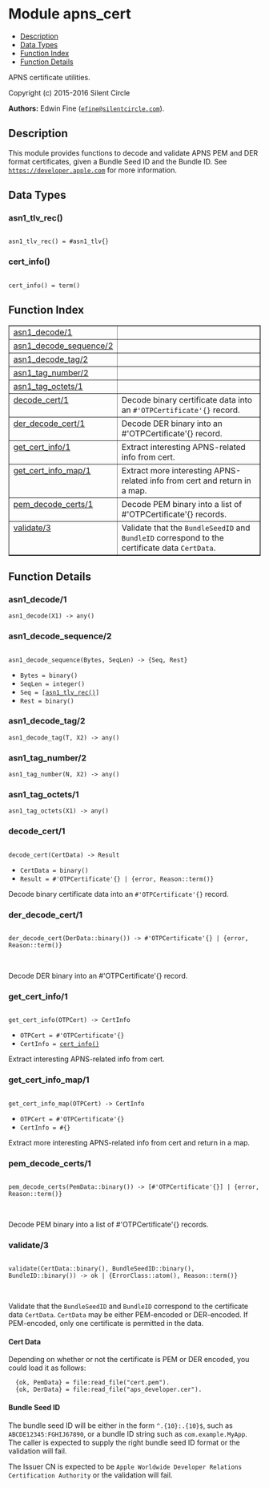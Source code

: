 

# Module apns_cert #
* [Description](#description)
* [Data Types](#types)
* [Function Index](#index)
* [Function Details](#functions)

APNS certificate utilities.

Copyright (c) 2015-2016 Silent Circle

__Authors:__ Edwin Fine ([`efine@silentcircle.com`](mailto:efine@silentcircle.com)).

<a name="description"></a>

## Description ##
This module provides functions to decode and
validate APNS PEM and DER format certificates, given a Bundle Seed ID
and the Bundle ID.
See [`https://developer.apple.com`](https://developer.apple.com) for more information.
<a name="types"></a>

## Data Types ##




### <a name="type-asn1_tlv_rec">asn1_tlv_rec()</a> ###


<pre><code>
asn1_tlv_rec() = #asn1_tlv{}
</code></pre>




### <a name="type-cert_info">cert_info()</a> ###


<pre><code>
cert_info() = term()
</code></pre>

<a name="index"></a>

## Function Index ##


<table width="100%" border="1" cellspacing="0" cellpadding="2" summary="function index"><tr><td valign="top"><a href="#asn1_decode-1">asn1_decode/1</a></td><td></td></tr><tr><td valign="top"><a href="#asn1_decode_sequence-2">asn1_decode_sequence/2</a></td><td></td></tr><tr><td valign="top"><a href="#asn1_decode_tag-2">asn1_decode_tag/2</a></td><td></td></tr><tr><td valign="top"><a href="#asn1_tag_number-2">asn1_tag_number/2</a></td><td></td></tr><tr><td valign="top"><a href="#asn1_tag_octets-1">asn1_tag_octets/1</a></td><td></td></tr><tr><td valign="top"><a href="#decode_cert-1">decode_cert/1</a></td><td>Decode binary certificate data into an <code>#'OTPCertificate'{}</code>
record.</td></tr><tr><td valign="top"><a href="#der_decode_cert-1">der_decode_cert/1</a></td><td>Decode DER binary into an #'OTPCertificate'{} record.</td></tr><tr><td valign="top"><a href="#get_cert_info-1">get_cert_info/1</a></td><td>Extract interesting APNS-related info from cert.</td></tr><tr><td valign="top"><a href="#get_cert_info_map-1">get_cert_info_map/1</a></td><td>Extract more interesting APNS-related info from cert and
return in a map.</td></tr><tr><td valign="top"><a href="#pem_decode_certs-1">pem_decode_certs/1</a></td><td>Decode PEM binary into a list of #'OTPCertificate'{} records.</td></tr><tr><td valign="top"><a href="#validate-3">validate/3</a></td><td>Validate that the <code>BundleSeedID</code> and <code>BundleID</code> correspond to the
certificate data <code>CertData</code>.</td></tr></table>


<a name="functions"></a>

## Function Details ##

<a name="asn1_decode-1"></a>

### asn1_decode/1 ###

`asn1_decode(X1) -> any()`

<a name="asn1_decode_sequence-2"></a>

### asn1_decode_sequence/2 ###

<pre><code>
asn1_decode_sequence(Bytes, SeqLen) -&gt; {Seq, Rest}
</code></pre>

<ul class="definitions"><li><code>Bytes = binary()</code></li><li><code>SeqLen = integer()</code></li><li><code>Seq = [<a href="#type-asn1_tlv_rec">asn1_tlv_rec()</a>]</code></li><li><code>Rest = binary()</code></li></ul>

<a name="asn1_decode_tag-2"></a>

### asn1_decode_tag/2 ###

`asn1_decode_tag(T, X2) -> any()`

<a name="asn1_tag_number-2"></a>

### asn1_tag_number/2 ###

`asn1_tag_number(N, X2) -> any()`

<a name="asn1_tag_octets-1"></a>

### asn1_tag_octets/1 ###

`asn1_tag_octets(X1) -> any()`

<a name="decode_cert-1"></a>

### decode_cert/1 ###

<pre><code>
decode_cert(CertData) -&gt; Result
</code></pre>

<ul class="definitions"><li><code>CertData = binary()</code></li><li><code>Result = #'OTPCertificate'{} | {error, Reason::term()}</code></li></ul>

Decode binary certificate data into an `#'OTPCertificate'{}`
record.

<a name="der_decode_cert-1"></a>

### der_decode_cert/1 ###

<pre><code>
der_decode_cert(DerData::binary()) -&gt; #'OTPCertificate'{} | {error, Reason::term()}
</code></pre>
<br />

Decode DER binary into an #'OTPCertificate'{} record.

<a name="get_cert_info-1"></a>

### get_cert_info/1 ###

<pre><code>
get_cert_info(OTPCert) -&gt; CertInfo
</code></pre>

<ul class="definitions"><li><code>OTPCert = #'OTPCertificate'{}</code></li><li><code>CertInfo = <a href="#type-cert_info">cert_info()</a></code></li></ul>

Extract interesting APNS-related info from cert.

<a name="get_cert_info_map-1"></a>

### get_cert_info_map/1 ###

<pre><code>
get_cert_info_map(OTPCert) -&gt; CertInfo
</code></pre>

<ul class="definitions"><li><code>OTPCert = #'OTPCertificate'{}</code></li><li><code>CertInfo = #{}</code></li></ul>

Extract more interesting APNS-related info from cert and
return in a map.

<a name="pem_decode_certs-1"></a>

### pem_decode_certs/1 ###

<pre><code>
pem_decode_certs(PemData::binary()) -&gt; [#'OTPCertificate'{}] | {error, Reason::term()}
</code></pre>
<br />

Decode PEM binary into a list of #'OTPCertificate'{} records.

<a name="validate-3"></a>

### validate/3 ###

<pre><code>
validate(CertData::binary(), BundleSeedID::binary(), BundleID::binary()) -&gt; ok | {ErrorClass::atom(), Reason::term()}
</code></pre>
<br />

Validate that the `BundleSeedID` and `BundleID` correspond to the
certificate data `CertData`. `CertData` may be either PEM-encoded or
DER-encoded. If PEM-encoded, only one certificate is permitted in
the data.


#### <a name="Cert_Data">Cert Data</a> ####

Depending on whether or not the certificate is PEM or DER
encoded, you could load it as follows:

```
  {ok, PemData} = file:read_file("cert.pem").
  {ok, DerData} = file:read_file("aps_developer.cer").
```



#### <a name="Bundle_Seed_ID">Bundle Seed ID</a> ####

The bundle seed ID will be either in the form `^.{10}:.{10}$`,
such as `ABCDE12345:FGHIJ67890`, or
a bundle ID string such as `com.example.MyApp`. The caller is
expected to supply the right bundle seed ID format or the validation
will fail.

The Issuer CN is expected to be
`Apple Worldwide Developer Relations Certification Authority`
or the validation will fail.

